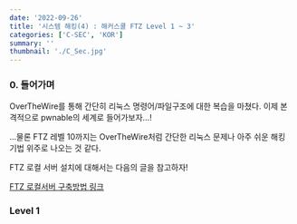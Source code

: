 ```yaml
---
date: '2022-09-26'
title: '시스템 해킹(4) : 해커스쿨 FTZ Level 1 ~ 3'
categories: ['C-SEC', 'KOR']
summary: ''
thumbnail: './C_Sec.jpg'
---
```



### 0. 들어가며

OverTheWire를 통해 간단히 리눅스 명령어/파일구조에 대한 복습을 마쳤다. 이제 본격적으로 pwnable의 세계로 들어가보자...!


...물론 FTZ 레벨 10까지는 OverTheWire처럼 간단한 리눅스 문제나 아주 쉬운 해킹 기법 위주로 나오는 것 같다.


FTZ 로컬 서버 설치에 대해서는 다음의 글을 참고하자!

[FTZ 로컬서버 구축방법 링크](<>)

### Level 1